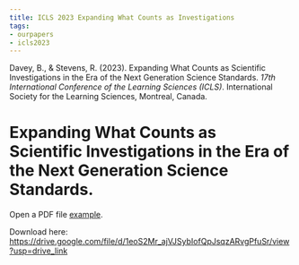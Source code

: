 ```yaml
---
title: ICLS 2023 Expanding What Counts as Investigations
tags: 
- ourpapers
- icls2023
---
```


Davey, B., & Stevens, R. (2023). Expanding What Counts as Scientific Investigations in the Era of the Next Generation Science Standards. _17th International Conference of the Learning Sciences (ICLS)_. International Society for the Learning Sciences, Montreal, Canada.


<!DOCTYPE html>
<html>
  <head>
    <title>Expanding What Counts as Scientific Investigations in the Era of the Next Generation Science Standards. </title>
  </head>
  <body>
    <h1>Expanding What Counts as Scientific Investigations in the Era of the Next Generation Science Standards.</h1>
    <p>Open a PDF file <a href="https://github.com/bradleydavey/quartz/blob/hugo/content/DaveyStevens2023.pdf">example</a>.</p>
  </body>
</html>



Download here: https://drive.google.com/file/d/1eoS2Mr_ajVJSybIofQpJsqzARvgPfuSr/view?usp=drive_link

